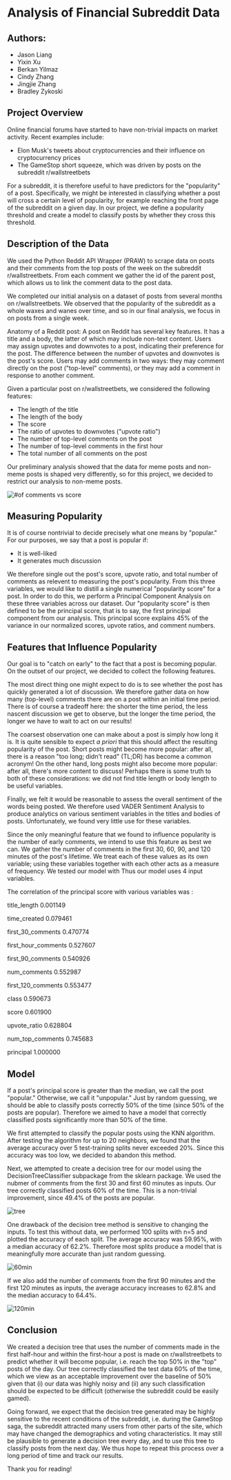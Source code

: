# Analysis of Financial Subreddit Data

## Authors:
- Jason Liang
- Yixin Xu
- Berkan Yilmaz
- Cindy Zhang
- Jingjie Zhang
- Bradley Zykoski

## Project Overview
Online financial forums have started to have non-trivial impacts on market activity. Recent examples include:
- Elon Musk's tweets about cryptocurrencies and their influence on cryptocurrency prices
- The GameStop short squeeze, which was driven by posts on the subreddit r/wallstreetbets 

For a subreddit, it is therefore useful to have predictors for the "popularity" of a post. Specifically, we might be interested in classifying whether a post will cross a certain level of popularity, for example reaching the front page of the subreddit on a given day. In our project, we define a popularity threshold and create a model to classify posts by whether they cross this threshold.

## Description of the Data

We used the Python Reddit API Wrapper (PRAW) to scrape data on posts and their comments from the top posts of the week on the subreddit r/wallstreetbets. From each comment we gather the id of the parent post, which allows us to link the comment data to the post data.

We completed our initial analysis on a dataset of posts from several months on r/wallstreetbets. We observed that the popularity of the subreddit as a whole waxes and wanes over time, and so in our final analysis, we focus in on posts from a single week.

Anatomy of a Reddit post:
A post on Reddit has several key features. It has a title and a body, the latter of which may include non-text content. Users may assign upvotes and downvotes to a post, indicating their preference for the post. The difference between the number of upvotes and downvotes is the post's score. Users may add comments in two ways: they may comment directly on the post ("top-level" comments), or they may add a comment in response to another comment.

Given a particular post on r/wallstreetbets, we considered the following features:
- The length of the title
- The length of the body
- The score
- The ratio of upvotes to downvotes ("upvote ratio")
- The number of top-level comments on the post
- The number of top-level comments in the first hour
- The total number of all comments on the post

Our preliminary analysis showed that the data for meme posts and non-meme posts is shaped very differently, so for this project, we decided to restrict our analysis to non-meme posts.

![#of comments vs score](https://user-images.githubusercontent.com/81650558/120056329-7845a180-c009-11eb-8793-5a2694a3b9c1.png)


## Measuring Popularity

It is of course nontrivial to decide precisely what one means by "popular." For our purposes, we say that a post is popular if:
- It is well-liked
- It generates much discussion

We therefore single out the post's score, upvote ratio, and total number of comments as relevent to measuring the post's popularity. From this three variables, we would like to distill a single numerical "popularity score" for a post. In order to do this, we perform a Principal Component Analysis on these three variables across our dataset. Our "popularity score" is then defined to be the principal score, that is to say, the first principal component from our analysis. This principal score explains 45% of the variance in our normalized scores, upvote ratios, and comment numbers.

## Features that Influence Popularity

Our goal is to "catch on early" to the fact that a post is becoming popular. On the outset of our project, we decided to collect the following features.

The most direct thing one might expect to do is to see whether the post has quickly generated a lot of discussion. We therefore gather data on how many (top-level) comments there are on a post within an initial time period. There is of course a tradeoff here: the shorter the time period, the less nascent discussion we get to observe, but the longer the time period, the longer we have to wait to act on our results!

The coarsest observation one can make about a post is simply how long it is. It is quite sensible to expect <i>a priori</i> that this should affect the resulting popularity of the post. Short posts might become more popular: after all, there is a reason "too long; didn't read" (TL;DR) has become a common acronym! On the other hand, long posts might also become more popular: after all, there's more content to discuss! Perhaps there is some truth to both of these considerations: we did not find title length or body length to be useful variables.

Finally, we felt it would be reasonable to assess the overall sentiment of the words being posted. We therefore used VADER Sentiment Analysis to produce analytics on various sentiment variables in the titles and bodies of posts. Unfortunately, we found very little use for these variables.

Since the only meaningful feature that we found to influence popularity is the number of early comments, we intend to use this feature as best we can. We gather the number of comments in the first 30, 60, 90, and 120 minutes of the post's lifetime. We treat each of these values as its own variable; using these variables together with each other acts as a measure of frequency. We tested our model with Thus our model uses 4 input variables.

The correlation of the principal score with various variables was :

title_length           0.001149

time_created           0.079461

first_30_comments      0.470774

first_hour_comments    0.527607

first_90_comments      0.540926

num_comments           0.552987

first_120_comments     0.553477

class                  0.590673

score                  0.601900

upvote_ratio           0.628804

num_top_comments       0.745683

principal              1.000000

## Model

If a post's principal score is greater than the median, we call the post "popular." Otherwise, we call it "unpopular." Just by random guessing, we should be able to classify posts correctly 50% of the time (since 50% of the posts are popular). Therefore we aimed to have a model that correctly classified posts significantly more than 50% of the time. 

We first attempted to classify the popular posts using the KNN algorithm. After testing the algorithm for up to 20 neighbors, we found that the average accuracy over 5 test-training splits never exceeded 20%. Since this accuracy was too low, we decided to abandon this method.

Next, we attempted to create a decision tree for our model using the DecisionTreeClassifier subpackage from the sklearn package. We used the nubmer of comments from the first 30 and first 60 minutes as inputs. Our tree correctly classified posts 60% of the time. This is a non-trivial improvement, since 49.4% of the posts are popular.

![tree](https://user-images.githubusercontent.com/81804685/120056209-fd27bf80-bff7-11eb-9b99-005d78b5a5f9.png)

One drawback of the decision tree method is sensitive to changing the inputs. To test this without data, we performed 100 splits with n=5 and plotted the accuracy of each split. The average accuracy was 59.95%, with a median accuracy of 62.2%. Therefore most splits produce a model that is meaningfully more accurate than just random guessing.

![60min](https://user-images.githubusercontent.com/81804685/120056426-56dcb980-bff9-11eb-8672-37ae056b0115.png)

If we also add the number of comments from the first 90 minutes and the first 120 minutes as inputs, the average accuracy increases to 62.8% and the median accuracy to 64.4%.

![120min](https://user-images.githubusercontent.com/81804685/120057161-2b100280-bffe-11eb-8133-33bd2e61ae32.png)

## Conclusion

We created a decision tree that uses the number of comments made in the first half-hour and within the first-hour a post is made on r/wallstreetbets to predict whether it will become popular, i.e. reach the top 50% in the "top" posts of the day. Our tree correctly classified the test data 60% of the time, which we view as an acceptable improvement over the baseline of 50% given that (i) our data was highly noisy and (ii) any such classification should be expected to be difficult (otherwise the subreddit could be easily gamed).


Going forward, we expect that the decision tree generated may be highly sensitive to the recent conditions of the subreddit, i.e. during the GameStop saga, the subreddit attracted many users from other parts of the site, which may have changed the demographics and voting characteristics. It may still be plausible to generate a decision tree every day, and to use this tree to classify posts from the next day. We thus hope to repeat this process over a long period of time and track our results.

Thank you for reading!
